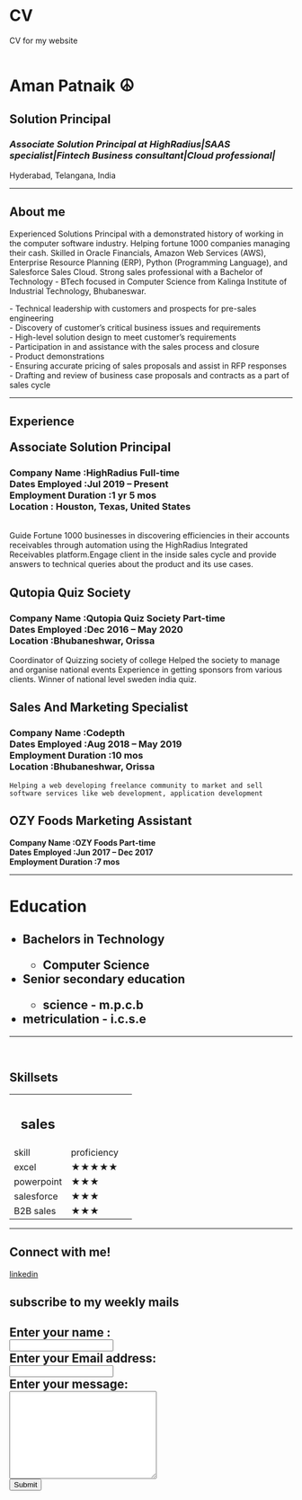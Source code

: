 # CV
CV for my website
<!DOCTYPE html>
<html lang="en">

<head>
  <meta charset="UTF-8">
  <meta name="viewport" content="width=device-width, initial-scale=">
  <title>AmanPatnaik Resume </title>
  <img src="Capture.png" alt="">
  <h1>Aman Patnaik <span style='font-size:30px;'>&#9774;</span></h1>

</head>

<body>
  <h2>Solution Principal</h2>
  <p>
    <h3><i>Associate Solution Principal at HighRadius|SAAS specialist|Fintech Business consultant|Cloud professional|</i></h3>Hyderabad, Telangana, India<br>
    <hr>
    <h2><strong>About me</strong></h2>Experienced Solutions Principal with a demonstrated history of working in the computer software industry. Helping fortune 1000 companies managing their cash. Skilled in Oracle Financials, Amazon Web Services (AWS), Enterprise Resource Planning (ERP), Python (Programming Language), and Salesforce Sales Cloud. Strong sales professional with a Bachelor of Technology - BTech focused in Computer Science from Kalinga Institute of Industrial Technology, Bhubaneswar.
  </p>
  <p>
    - Technical leadership with customers and prospects for pre-sales engineering<br>
    - Discovery of customer’s critical business issues and requirements<br>
    - High-level solution design to meet customer’s requirements<br>
    - Participation in and assistance with the sales process and closure<br>
    - Product demonstrations<br>
    - Ensuring accurate pricing of sales proposals and assist in RFP responses<br>
    - Drafting and review of business case proposals and contracts as a part of sales cycle<br>
  </p>
  <hr>
  <h2><strong>Experience</strong>
    <p>
      <b>Associate Solution Principal</b>
  </h2>
  <h3><b>Company Name :</b>HighRadius Full-time<br>
    <b>Dates Employed :</b>Jul 2019 – Present<br>
    <b>Employment Duration :</b>1 yr 5 mos<br>
    <b>Location :</b> Houston, Texas, United States</h3><br>
  Guide Fortune 1000 businesses in discovering efficiencies in their accounts receivables through automation using the HighRadius Integrated Receivables platform.Engage client in the inside sales cycle and provide answers to technical queries about the product and its use cases.</p>
  </p>
  <p>
    <h2>
      <b>Qutopia Quiz Society</b></h2>
    <h3><b>Company Name :</b>Qutopia Quiz Society Part-time<br>
      <b> Dates Employed :</b>Dec 2016 – May 2020<br>
      <b>Location :</b>Bhubaneshwar, Orissa<br>
  </p>
  </h3>
  Coordinator of Quizzing society of college
  Helped the society to manage and organise national events
  Experience in getting sponsors from various clients.
  Winner of national level sweden india quiz.
  </p>
  <p>
    <h2><b>
        Sales And Marketing Specialist
      </b></h2>
    <h3>
      <b>Company Name :Codepth<br>
        Dates Employed :Aug 2018 – May 2019<br>
        Employment Duration :10 mos<br>
        Location :Bhubaneshwar, Orissa</h3></b>

    Helping a web developing freelance community to market and sell software services like web development, application development
  </p>
  <p>
    <h2><b>OZY Foods Marketing Assistant</h2>
    Company Name :OZY Foods Part-time<br>
    Dates Employed :Jun 2017 – Dec 2017<br>
    Employment Duration :7 mos<br></b>
  </p>
  <hr>
  <b>
    <h1>Education</h1>
  </b>
  <ul>
    <h2>
      <li>Bachelors in Technology</li>
      <ul>
        <li>Computer Science</li>
      </ul>
      <li>Senior secondary education </li>
      <ul>
        <li>science - m.p.c.b</li>
      </ul>
      <li>metriculation - i.c.s.e</li>
    </h2>
  </ul>
  <hr><br>
  <h2>Skillsets</h2>
  <table cellspacing="35">
    <th>
      <h2>sales</h2>
      <tb>
        <tr>
          <td>skill</td>
          <td>proficiency
          <td>
        </tr>
    <td>excel</td>
    <td>&#9733;&#9733;&#9733;&#9733;&#9733;</td>
    </tr>
    <tr>
      <td>powerpoint</td>
      <td>&#9733;&#9733;&#9733;</td>
    </tr>
    <tr>
      <td>salesforce</td>
      <td>&#9733;&#9733;&#9733;</td>
    </tr>
    <tr>
      <td>B2B sales</td>
      <td>&#9733;&#9733;&#9733;</td>
    </tr>
    </tb>
  </table>
  <hr>
  <h2>Connect with me!</h2>
  <a href="https://www.linkedin.com/in/aman-patnaik/">linkedin</a>
  <h2>subscribe to my weekly mails<h2>
      <form class"" action="mailto:amanpatnaik.personal@gmail.com"method="post" enctype="text/plain">
        <label>Enter your name :</label><br>
        <input type="text" name="" value=""><br>
        <label>Enter your Email address:</label><br>
        <input type="email" name="" value=""><br>
        <label>Enter your message: </label><br>
        <textarea name="your message " rows="10" Cols="30"></textarea><br>
        <input type="submit" name="">
      </form>
      </>
</body>

</html>

